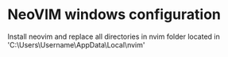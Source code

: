 # NeoVIM windows configuration

Install neovim and replace all directories in nvim folder located in 'C:\Users\Username\AppData\Local\nvim'
